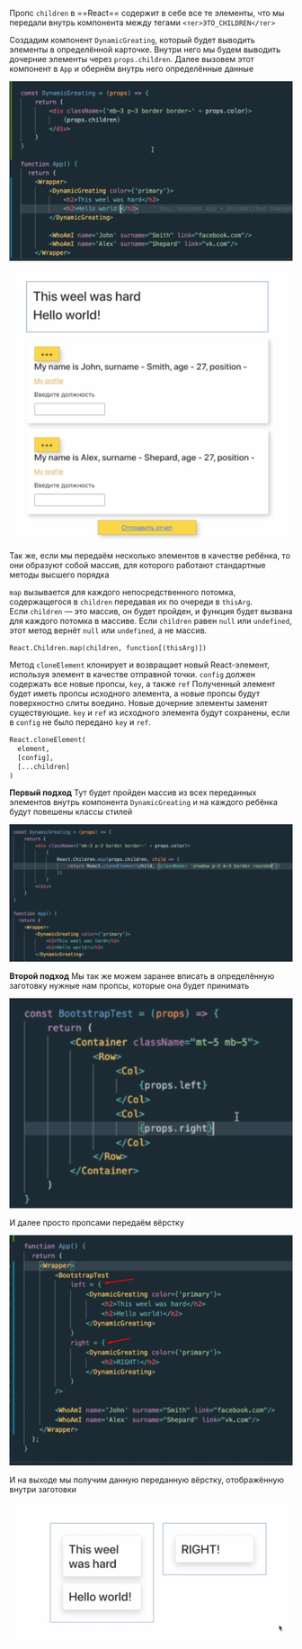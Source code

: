 
Пропс `children` в ==React== содержит в себе все те элементы, что мы передали внутрь компонента между тегами `<тег>ЭТО_CHILDREN</тег>`

Создадим компонент `DynamicGreating`, который будет выводить элементы в определённой карточке. Внутри него мы будем выводить дочерние элементы через `props.children`.
Далее вызовем этот компонент в `App` и обернём внутрь него определённые данные

![](_png/Pasted%20image%2020230305163052.png)

![](_png/Pasted%20image%2020230305163055.png)

Так же, если мы передаём несколько элементов в качестве ребёнка, то они образуют собой массив, для которого работают стандартные методы высшего порядка

`map` вызывается для каждого непосредственного потомка, содержащегося в `children` передавая их по очереди в `thisArg`. Если `children` — это массив, он будет пройден, и функция будет вызвана для каждого потомка в массиве. Если `children` равен `null` или `undefined`, этот метод вернёт `null` или `undefined`, а не массив.

```JS
React.Children.map(children, function[(thisArg)])
```

Метод `cloneElement` клонирует и возвращает новый React-элемент, используя элемент в качестве отправной точки. `config` должен содержать все новые пропсы, `key`, а также `ref` Полученный элемент будет иметь пропсы исходного элемента, а новые пропсы будут поверхностно слиты воедино. Новые дочерние элементы заменят существующие. `key` и `ref` из исходного элемента будут сохранены, если в `config` не было передано `key` и `ref`.

```JS
React.cloneElement(
  element,
  [config],
  [...children]
)
```

**Первый подход**
Тут будет пройден массив из всех переданных элементов внутрь компонента `DynamicGreating` и на каждого ребёнка будут повешены классы стилей

![](_png/Pasted%20image%2020230305171400.png)

**Второй подход**
Мы так же можем заранее вписать в определённую заготовку нужные нам пропсы, которые она будет принимать

![](_png/Pasted%20image%2020230305172900.png)

И далее просто пропсами передаём вёрстку

![](_png/Pasted%20image%2020230305173039.png)

И на выходе мы получим данную переданную вёрстку, отображённую внутри заготовки

![](_png/Pasted%20image%2020230305173047.png)
